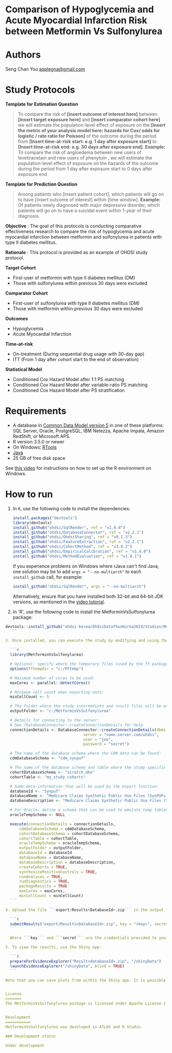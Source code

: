 Comparison of Hypoglycemia and Acute Myocardial Infarction Risk between Metformin Vs Sulfonylurea
==============================

Authors
============
Seng Chan You <applegna@gmail.com>

Study Protocols
============

**Template for Estimation Question**

>To compare the risk of **[insert outcome of interest here]** between **[insert target exposure here]** and **[insert comparator cohort here]** we will estimate the population-level effect of exposure on the **[Insert the metric of your analysis model here: hazards for Cox/ odds for logistic / rate ratio for Poisson]** of the outcome during the period from **[Insert time-at-risk start: e.g. 1 day after exposure start]** to **[Insert time-at-risk end: e.g. 30 days after exposure end]**.
**Example:**
To compare the risk of angioedema between new users of levetiracetam and new users of phenytoin , we will estimate the population-level effect of exposure on the hazards of the outcome during the period from 1 day after exposure start to 0 days after exposure end

**Template for Prediction Question**
>Among patients who [insert patient cohort], which patients will go on to have [insert outcome of interest] within [time window].
**Example:**
Of patients newly diagnosed with major depressive disorder, which patients will go on to have a suicidal event within 1-year of their diagnosis.

**Objective** : The goal of this protocols is conducting comparative effectiveness research to compare the risk of hypoglycemia and acute myocardial infarction between metformin and sulfonylurea in patients with type II diabetes mellitus.

**Rationale** : This protocol is provided as an example of OHDSI study protocol.

**Target Cohort**

- First-user of metformin with type II diabetes mellitus (DM)
- Those with sulfonylurea within previous 30 days were excluded

**Comparator Cohort**

- First-user of sulfonylurea with type II diabetes mellitus (DM)
- Those with metformin within previous 30 days were excluded

**Outcomes**

- Hypoglycemia
- Acute Myocardial Infarction

**Time-at-risk**

- On-treatment (During sequential drug usage with 30-day gap)
- ITT (From 1 day after cohort start to the end of observation)

**Statistical Model**

- Conditioned Cox Hazard Model after 1:1 PS matching
- Conditioned Cox Hazard Model after variable-ratio PS matching
- Conditioned Cox Hazard Model after PS stratification

Requirements
============

- A database in [Common Data Model version 5](https://github.com/OHDSI/CommonDataModel) in one of these platforms: SQL Server, Oracle, PostgreSQL, IBM Netezza, Apache Impala, Amazon RedShift, or Microsoft APS.
- R version 3.5.0 or newer
- On Windows: [RTools](http://cran.r-project.org/bin/windows/Rtools/)
- [Java](http://java.com)
- 25 GB of free disk space

See [this video](https://youtu.be/K9_0s2Rchbo) for instructions on how to set up the R environment on Windows.

How to run
==========
1. In `R`, use the following code to install the dependencies:

	```r
	install.packages("devtools")
	library(devtools)
	install_github("ohdsi/SqlRender", ref = "v1.6.0")
	install_github("ohdsi/DatabaseConnector", ref = "v2.2.1")
	install_github("ohdsi/OhdsiSharing", ref = "v0.1.3")
	install_github("ohdsi/FeatureExtraction", ref = "v2.2.1")
	install_github("ohdsi/CohortMethod", ref = "v3.0.2")
	install_github("ohdsi/EmpiricalCalibration", ref = "v1.4.0")
	install_github("ohdsi/MethodEvaluation", ref = "v1.0.1")
	```

	If you experience problems on Windows where rJava can't find Java, one solution may be to add `args = "--no-multiarch"` to each `install_github` call, for example:

	```r
	install_github("ohdsi/SqlRender", args = "--no-multiarch")
	```

	Alternatively, ensure that you have installed both 32-bit and 64-bit JDK versions, as mentioned in the [video tutorial](https://youtu.be/K9_0s2Rchbo).

2. In 'R', use the following code to install the MetforminVsSulfonylurea package:

  ```r
  devtools::install_github("ohdsi-korea/OhdsiDataThonKorea2019/Studies/MetforminVsSulfonylurea", args = "--no-multiarch")
	```

3. Once installed, you can execute the study by modifying and using the following code:

	```r
	library(MetforminVsSulfonylurea)

	# Optional: specify where the temporary files (used by the ff package) will be created:
	options(fftempdir = "c:/FFtemp")

	# Maximum number of cores to be used:
	maxCores <- parallel::detectCores()

	# Minimum cell count when exporting data:
	minCellCount <- 5

	# The folder where the study intermediate and result files will be written:
	outputFolder <- "c:/MetforminVsSulfonylurea"

	# Details for connecting to the server:
	# See ?DatabaseConnector::createConnectionDetails for help
	connectionDetails <- DatabaseConnector::createConnectionDetails(dbms = "postgresql",
									server = "some.server.com/ohdsi",
									user = "joe",
									password = "secret")

	# The name of the database schema where the CDM data can be found:
	cdmDatabaseSchema <- "cdm_synpuf"

	# The name of the database schema and table where the study-specific cohorts will be instantiated:
	cohortDatabaseSchema <- "scratch.dbo"
	cohortTable <- "my_study_cohorts"

	# Some meta-information that will be used by the export function:
	databaseId <- "Synpuf"
	databaseName <- "Medicare Claims Synthetic Public Use Files (SynPUFs)"
	databaseDescription <- "Medicare Claims Synthetic Public Use Files (SynPUFs) were created to allow interested parties to gain familiarity using Medicare claims data while protecting beneficiary privacy. These files are intended to promote development of software and applications that utilize files in this format, train researchers on the use and complexities of Centers for Medicare and Medicaid Services (CMS) claims, and support safe data mining innovations. The SynPUFs were created by combining randomized information from multiple unique beneficiaries and changing variable values. This randomization and combining of beneficiary information ensures privacy of health information."

	# For Oracle: define a schema that can be used to emulate temp tables:
	oracleTempSchema <- NULL

	execute(connectionDetails = connectionDetails,
		cdmDatabaseSchema = cdmDatabaseSchema,
		cohortDatabaseSchema = cohortDatabaseSchema,
		cohortTable = cohortTable,
		oracleTempSchema = oracleTempSchema,
		outputFolder = outputFolder,
		databaseId = databaseId
		databaseName = databaseName,
		databaseDescription = databaseDescription,
		createCohorts = TRUE,
		synthesizePositiveControls = TRUE,
		runAnalyses = TRUE,
		runDiagnostics = TRUE,
		packageResults = TRUE
		maxCores = maxCores,
		minCellCount = minCellCount)
	```

4. Upload the file ```export/Results<DatabaseId>.zip``` in the output folder to the study coordinator:

	```r
	submitResults("export/Results<DatabaseId>.zip", key = "<key>", secret = "<secret>")
	```

	Where ```key``` and ```secret``` are the credentials provided to you personally by the study coordinator.

5. To view the results, use the Shiny app:

	```r
	prepareForEvidenceExplorer("Result<databaseId>.zip", "/shinyData")
	launchEvidenceExplorer("/shinyData", blind = TRUE)
	```

  Note that you can save plots from within the Shiny app. It is possible to view results from more than one database by applying `prepareForEvidenceExplorer` to the Results file from each database, and using the same data folder. Set `blind = FALSE` if you wish to be unblinded to the final results.


License
=======
The MetforminVsSulfonylurea package is licensed under Apache License 2.0


Development
===========
MetforminVsSulfonylurea was developed in ATLAS and R Studio.

### Development status

Under development
